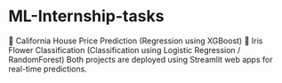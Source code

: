 # ML-Internship-tasks
🏡 California House Price Prediction (Regression using XGBoost)  🌸 Iris Flower Classification (Classification using Logistic Regression / RandomForest) Both projects are deployed using Streamlit web apps for real-time predictions.
